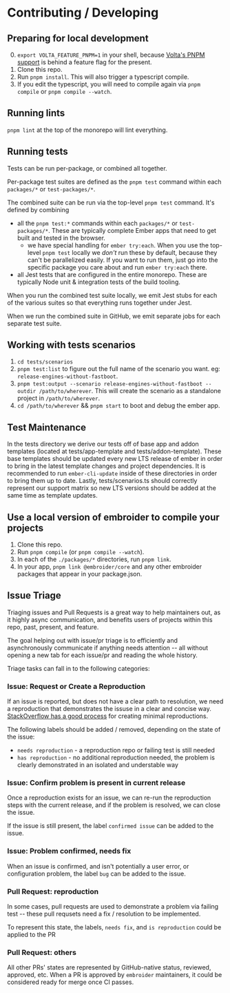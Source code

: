 # Contributing / Developing

## Preparing for local development

0. `export VOLTA_FEATURE_PNPM=1` in your shell, because [Volta's PNPM support](https://github.com/volta-cli/volta/issues/737) is behind a feature flag for the present.
1. Clone this repo.
2. Run `pnpm install`. This will also trigger a typescript compile.
3. If you edit the typescript, you will need to compile again via `pnpm compile` or `pnpm compile --watch`.

## Running lints

`pnpm lint` at the top of the monorepo will lint everything.

## Running tests

Tests can be run per-package, or combined all together.

Per-package test suites are defined as the `pnpm test` command within each `packages/*` or `test-packages/*`.

The combined suite can be run via the top-level `pnpm test` command. It's defined by combining

- all the `pnpm test:*` commands within each `packages/*` or `test-packages/*`. These are typically complete Ember apps that need to get built and tested in the browser.
  - we have special handling for `ember try:each`. When you use the top-level `pnpm test` locally we _don't_ run these by default, because they can't be parallelized easily. If you want to run them, just go into the specific package you care about and run `ember try:each` there.
- all Jest tests that are configured in the entire monorepo. These are typically Node unit & integration tests of the build tooling.

When you run the combined test suite locally, we emit Jest stubs for each of the various suites so that everything runs together under Jest.

When we run the combined suite in GitHub, we emit separate jobs for each separate test suite.

## Working with tests scenarios

1. `cd tests/scenarios`
2. `pnpm test:list` to figure out the full name of the scenario you want. eg: `release-engines-without-fastboot`.
3. `pnpm test:output --scenario release-engines-without-fastboot --outdir /path/to/wherever`. This will create the scenario as a standalone project in `/path/to/wherever`.
4. `cd /path/to/wherever` && `pnpm start` to boot and debug the ember app.

## Test Maintenance

In the tests directory we derive our tests off of base app and addon templates (located at tests/app-template and tests/addon-template). These base templates should be updated every new LTS release of ember in order to bring in the latest template changes and project dependencies. It is recommended to run `ember-cli-update` inside of these directories in order to bring them up to date. Lastly, tests/scenarios.ts should correctly represent our support matrix so new LTS versions should be added at the same time as template updates.

## Use a local version of embroider to compile your projects

1. Clone this repo.
2. Run `pnpm compile` (or `pnpm compile --watch`).
3. In each of the `./packages/*` directories, run `pnpm link`.
4. In your app, `pnpm link @embroider/core` and any other embroider packages that appear in your package.json.

## Issue Triage

Triaging issues and Pull Requests is a great way to help maintainers out, as it highly async communication, and benefits users of projects within this repo, past, present, and feature.

The goal helping out with issue/pr triage is to efficiently and asynchronously communicate if anything needs attention -- all without opening a new tab for each issue/pr and reading the whole history. 

Triage tasks can fall in to the following categories:

### Issue: Request or Create a Reproduction

If an issue is reported, but does not have a clear path to resolution, we need a reproduction that demonstrates the issuse in a clear and concise way.  
[StackOverflow has a good process](https://stackoverflow.com/help/minimal-reproducible-example) for creating minimal reproductions.

The following labels should be added / removed, depending on the state of the issue: 

- `needs reproduction` - a reproduction repo or failing test is still needed
- `has reproduction` - no additional reproduction needed, the problem is clearly demonstrated in an isolated and understable way

### Issue: Confirm problem is present in current release 

Once a reproduction exists for an issue, we can re-run the reproduction steps with the current release, and if the problem is resolved, we can close the issue. 

If the issue is still present, the label `confirmed issue` can be added to the issue.

### Issue: Problem confirmed, needs fix

When an issue is confirmed, and isn't potentially a user error, or configuration problem, the label `bug` can be added to the issue.

### Pull Request: reproduction 

In some cases, pull requests are used to demonstrate a problem via failing test -- these pull requsets need a fix / resolution to be implemented.


To represent this state, the labels, `needs fix`, and `is reproduction` could be applied to the PR

### Pull Request: others

All other PRs' states are represented by GitHub-native status, reviewed, approved, etc.
When a PR is approved by `embroider` maintainers, it could be considered ready for merge once CI passes.





